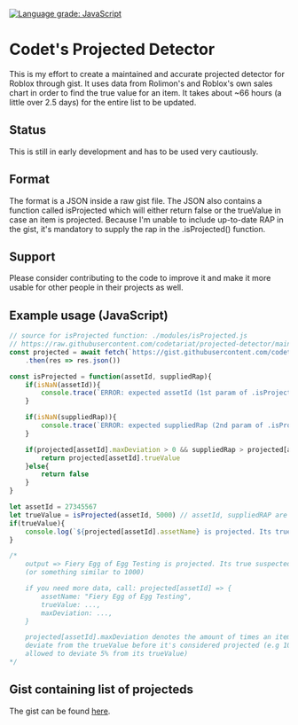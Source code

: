 [![Language grade: JavaScript](https://img.shields.io/lgtm/grade/javascript/g/codetariat/projected-detector.svg?logo=lgtm&logoWidth=18)](https://lgtm.com/projects/g/codetariat/projected-detector/context:javascript)

# Codet's Projected Detector

This is my effort to create a maintained and accurate projected detector for Roblox through gist. It uses data from Rolimon's and Roblox's own sales chart in order to find the true value for an item. It takes about ~66 hours (a little over 2.5 days) for the entire list to be updated.

## Status

This is still in early development and has to be used very cautiously.

## Format

The format is a JSON inside a raw gist file. The JSON also contains a function called isProjected which will either return false or the trueValue in case an item is projected. Because I'm unable to include up-to-date RAP in the gist, it's mandatory to supply the rap in the .isProjected() function.

## Support

Please consider contributing to the code to improve it and make it more usable for other people in their projects as well.

## Example usage (JavaScript)

```javascript
// source for isProjected function: ./modules/isProjected.js
// https://raw.githubusercontent.com/codetariat/projected-detector/main/modules/isProjected.js
const projected = await fetch(`https://gist.githubusercontent.com/codetariat/929307be574de178428d8e3d6710c382/raw`)
    .then(res => res.json())

const isProjected = function(assetId, suppliedRap){
    if(isNaN(assetId)){
        console.trace(`ERROR: expected assetId (1st param of .isProjected) to be a number, got ${assetId}.`)
    }

    if(isNaN(suppliedRap)){
        console.trace(`ERROR: expected suppliedRap (2nd param of .isProjected) to be a number, got ${suppliedRap}. suppliedRap is mandatory`)
    }

    if(projected[assetId].maxDeviation > 0 && suppliedRap > projected[assetId].trueValue * projected[assetId].maxDeviation){
        return projected[assetId].trueValue
    }else{
        return false
    }
}

let assetId = 27345567
let trueValue = isProjected(assetId, 5000) // assetId, suppliedRAP are mandatory parameters
if(trueValue){
    console.log(`${projected[assetId].assetName} is projected. Its true suspected value is ${trueValue}.`)
}

/* 
    output => Fiery Egg of Egg Testing is projected. Its true suspected value is 1000
    (or something similar to 1000)

    if you need more data, call: projected[assetId] => { 
        assetName: "Fiery Egg of Egg Testing",
        trueValue: ...,
        maxDeviation: ...,
    }

    projected[assetId].maxDeviation denotes the amount of times an item may be allowed to
    deviate from the trueValue before it's considered projected (e.g 105 means an item is
    allowed to deviate 5% from its trueValue)
*/
```

## Gist containing list of projecteds

The gist can be found [here](https://gist.githubusercontent.com/codetariat/929307be574de178428d8e3d6710c382/raw).